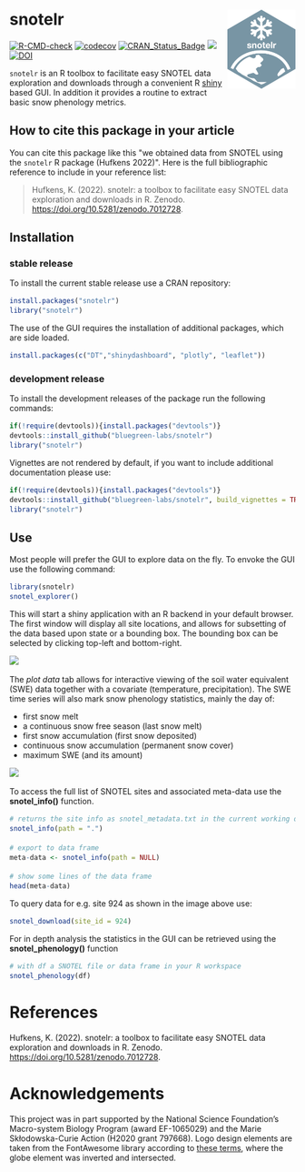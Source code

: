 # snotelr <a href='https://bluegreen-labs.github.io/snotelr/'><img src='https://raw.githubusercontent.com/bluegreen-labs/snotelr/master/logo.png' align="right" height="139" /></a>

[![R-CMD-check](https://github.com/bluegreen-labs/snotelr/actions/workflows/R-CMD-check.yaml/badge.svg)](https://github.com/bluegreen-labs/snotelr/actions/workflows/R-CMD-check.yaml)
[![codecov](https://codecov.io/gh/bluegreen-labs/snotelr/branch/master/graph/badge.svg)](https://codecov.io/gh/bluegreen-labs/snotelr)
[![CRAN\_Status\_Badge](https://www.r-pkg.org/badges/version/snotelr)](https://cran.r-project.org/package=snotelr)
[![](https://cranlogs.r-pkg.org/badges/grand-total/snotelr)](https://cran.r-project.org/package=snotelr)
[![DOI](https://zenodo.org/badge/DOI/10.5281/zenodo.7012728.svg)](https://doi.org/10.5281/zenodo.7012728)

`snotelr` is an R toolbox to facilitate easy SNOTEL data exploration and downloads through a convenient R [shiny](http://shiny.rstudio.com/) based GUI. In addition it provides a routine to extract basic snow phenology metrics.

## How to cite this package in your article

You can cite this package like this "we obtained data from SNOTEL using the `snotelr` R package (Hufkens 2022)". Here is the full bibliographic reference to include in your reference list:

> Hufkens, K. (2022). snotelr: a toolbox to facilitate easy SNOTEL data exploration and downloads in R. Zenodo. https://doi.org/10.5281/zenodo.7012728.

## Installation

### stable release

To install the current stable release use a CRAN repository:

```r
install.packages("snotelr")
library("snotelr")
```

The use of the GUI requires the installation of additional packages, which are side loaded.

```r
install.packages(c("DT","shinydashboard", "plotly", "leaflet"))
```

### development release

To install the development releases of the package run the following
commands:

```r
if(!require(devtools)){install.packages("devtools")}
devtools::install_github("bluegreen-labs/snotelr")
library("snotelr")
```

Vignettes are not rendered by default, if you want to include additional
documentation please use:

```r
if(!require(devtools)){install.packages("devtools")}
devtools::install_github("bluegreen-labs/snotelr", build_vignettes = TRUE)
library("snotelr")
```

## Use

Most people will prefer the GUI to explore data on the fly. To envoke the GUI use the following command:

```r
library(snotelr)
snotel_explorer()
```

This will start a shiny application with an R backend in your default browser. The first window will display all site locations, and allows for subsetting of the data based upon state or a bounding box. The bounding box can be selected by clicking top-left and bottom-right.

![](https://github.com/bluegreen-labs/snotelr/raw/master/docs/map.png)

The *plot data* tab allows for interactive viewing of the soil water equivalent (SWE) data together with a covariate (temperature, precipitation). The SWE time series will also mark snow phenology statistics, mainly the day of:

- first snow melt
- a continuous snow free season (last snow melt)
- first snow accumulation (first snow deposited)
- continuous snow accumulation (permanent snow cover)
- maximum SWE (and its amount)

![](https://github.com/bluegreen-labs/snotelr/raw/master/docs/time_series.png)

To access the full list of SNOTEL sites and associated meta-data use the **snotel_info()** function.

```r
# returns the site info as snotel_metadata.txt in the current working directory
snotel_info(path = ".") 

# export to data frame
meta-data <- snotel_info(path = NULL) 

# show some lines of the data frame
head(meta-data)
```

To query data for e.g. site 924 as shown in the image above use:

```r
snotel_download(site_id = 924)
```

For in depth analysis the statistics in the GUI can be retrieved using the **snotel_phenology()** function

```r
# with df a SNOTEL file or data frame in your R workspace
snotel_phenology(df)
```

# References

Hufkens, K. (2022). snotelr: a toolbox to facilitate easy SNOTEL data exploration and downloads in R. Zenodo. https://doi.org/10.5281/zenodo.7012728.

# Acknowledgements

This project was in part supported by the National Science Foundation’s Macro-system Biology Program (award EF-1065029) and the Marie Skłodowska-Curie Action (H2020 grant 797668). Logo design elements are taken from the FontAwesome library according to [these terms](https://fontawesome.com/license), where the globe element was inverted and intersected.

